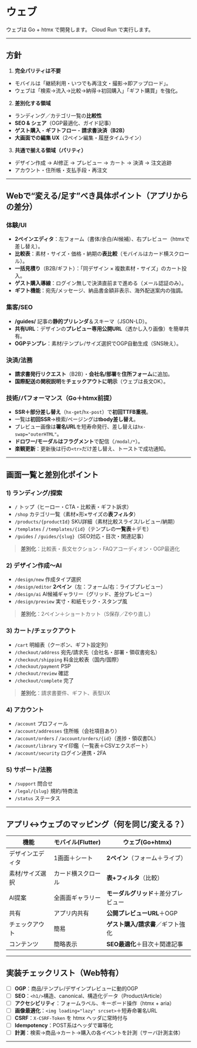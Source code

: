 # ウェブ

ウェブは Go + htmx で開発します。
Cloud Run で実行します。

---

## 方針

1. **完全パリティは不要**

* モバイルは「継続利用・いつでも再注文・撮影→即アップロード」。
* ウェブは「検索→流入→比較→納得→初回購入」「ギフト購買」を強化。

2. **差別化する領域**

* ランディング／カテゴリ一覧の**比較性**
* **SEO & シェア**（OGP最適化、ガイド記事）
* **ゲスト購入**・**ギフトフロー**・**請求書決済（B2B）**
* **大画面での編集 UX**（2ペイン編集・履歴タイムライン）

3. **共通で揃える領域（パリティ）**

* デザイン作成 → AI修正 → プレビュー → カート → 決済 → 注文追跡
* アカウント・住所帳・支払手段・再注文

---

## Webで“変える/足す”べき具体ポイント（アプリからの差分）

### 体験/UI

* **2ペインエディタ**：左フォーム（書体/余白/AI候補）、右プレビュー（htmxで差し替え）。
* **比較表**：素材・サイズ・価格・納期の**表比較**（モバイルはカード横スクロール）。
* **一括見積り**（B2B/ギフト）：「同デザイン × 複数素材・サイズ」のカート投入。
* **ゲスト購入導線**：ログイン無しで決済直前まで進める（メール認証のみ）。
* **ギフト機能**：宛先/メッセージ、納品書金額非表示、海外配送案内の強調。

### 集客/SEO

* **/guides/** 記事の**静的プリレンダ**＆スキーマ（JSON-LD）。
* **共有URL**：デザインの**プレビュー専用公開URL**（透かし入り画像）を簡単共有。
* **OGPテンプレ**：素材/テンプレ/サイズ選択でOGP自動生成（SNS映え）。

### 決済/法務

* **請求書発行リクエスト**（B2B）・**会社名/部署**を**住所フォーム**に追加。
* **国際配送の関税説明**を**チェックアウトに明示**（ウェブは長文OK）。

### 技術/パフォーマンス（Go＋htmx前提）

* **SSR＋部分差し替え**（`hx-get`/`hx-post`）で**初回TTFB重視**。
* 一覧は**初回SSR**→検索/ページングは**tbody差し替え**。
* プレビュー画像は**署名URL**を短寿命発行、差し替えは`hx-swap="outerHTML"`。
* **ドロワー/モーダルはフラグメント**で配信（`/modal/*`）。
* **楽観更新**：更新後は行の`<tr>`だけ差し替え、トーストで成功通知。

---

## 画面一覧と差別化ポイント

### 1) ランディング/探索

* `/` トップ（ヒーロー・CTA・比較表・ギフト訴求）
* `/shop` カテゴリ一覧（素材×形×サイズの**表フィルタ**）
* `/products/{productId}` SKU詳細（素材比較スライス/レビュー/納期）
* `/templates` / `/templates/{id}`（テンプレの**一覧表**＋デモ）
* `/guides` / `/guides/{slug}`（SEO対応・目次・関連記事）

> **差別化**：比較表・長文セクション・FAQアコーディオン・OGP最適化

### 2) デザイン作成〜AI

* `/design/new` 作成タイプ選択
* `/design/editor` **2ペイン**（左：フォーム/右：ライブプレビュー）
* `/design/ai` AI候補ギャラリー（グリッド、差分プレビュー）
* `/design/preview` 実寸・和紙モック・スタンプ風

> **差別化**：2ペイン＋ショートカット（S保存／Zやり直し）

### 3) カート/チェックアウト

* `/cart` 明細表（クーポン、ギフト設定列）
* `/checkout/address` 宛先/請求先（会社名・部署・領収書宛名）
* `/checkout/shipping` 料金比較表（国内/国際）
* `/checkout/payment` PSP
* `/checkout/review` 確認
* `/checkout/complete` 完了

> **差別化**：請求書要件、ギフト、表型UX

### 4) アカウント

* `/account` プロフィール
* `/account/addresses` 住所帳（会社項目あり）
* `/account/orders` / `/account/orders/{id}`（進捗・領収書DL）
* `/account/library` マイ印鑑（一覧表＋CSVエクスポート）
* `/account/security` ログイン連携・2FA

### 5) サポート/法務

* `/support` 問合せ
* `/legal/{slug}` 規約/特商法
* `/status` ステータス

---

## アプリ↔ウェブのマッピング（何を同じ/変える？）

| 機能       | モバイル(Flutter) | ウェブ(Go+htmx)         |
| -------- | ------------- | -------------------- |
| デザインエディタ | 1画面＋シート       | **2ペイン**（フォーム＋ライブ）   |
| 素材/サイズ選択 | カード横スクロール     | **表+フィルタ**（比較）       |
| AI提案     | 全画面ギャラリー      | **モーダルグリッド**＋差分プレビュー |
| 共有       | アプリ内共有        | **公開プレビューURL**＋OGP   |
| チェックアウト  | 簡易            | **ゲスト購入/請求書**／ギフト強化  |
| コンテンツ    | 簡略表示          | **SEO最適化**＋目次＋関連記事   |

---

## 実装チェックリスト（Web特有）

* [ ] **OGP**：商品/テンプレ/デザインプレビューに動的OGP
* [ ] **SEO**：`<h1/>`構造、canonical、構造化データ（Product/Article）
* [ ] **アクセシビリティ**：フォームラベル、キーボード操作（htmx + aria）
* [ ] **画像最適化**：`<img loading="lazy" srcset>`＋短寿命署名URL
* [ ] **CSRF**：`X-CSRF-Token` を htmx ヘッダに常時付与
* [ ] **Idempotency**：POST系はヘッダで冪等化
* [ ] **計測**：検索→商品→カート→購入の各イベントを計測（サーバ計測主体）

---

